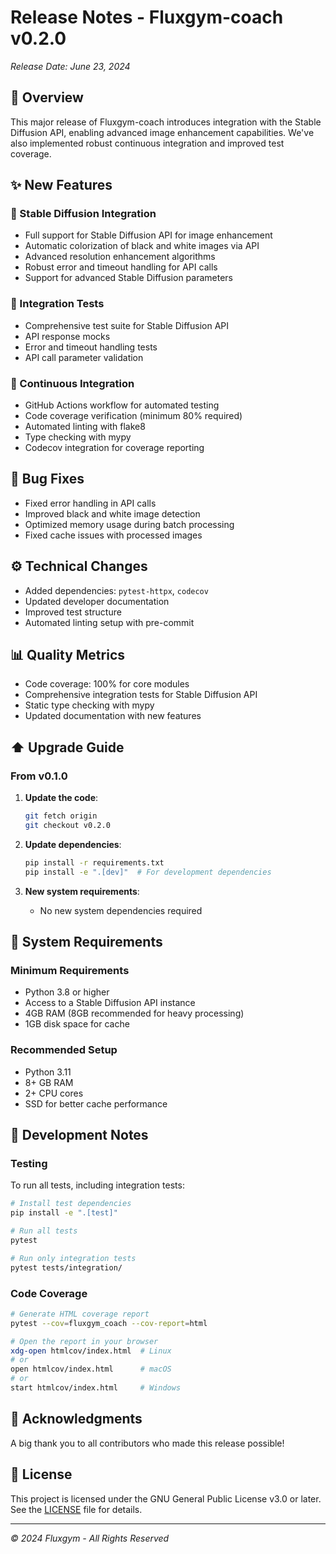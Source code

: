 # Release Notes - Fluxgym-coach v0.2.0

*Release Date: June 23, 2024*

## 🚀 Overview

This major release of Fluxgym-coach introduces integration with the Stable Diffusion API, enabling advanced image enhancement capabilities. We've also implemented robust continuous integration and improved test coverage.

## ✨ New Features

### 🔌 Stable Diffusion Integration
- Full support for Stable Diffusion API for image enhancement
- Automatic colorization of black and white images via API
- Advanced resolution enhancement algorithms
- Robust error and timeout handling for API calls
- Support for advanced Stable Diffusion parameters

### 🧪 Integration Tests
- Comprehensive test suite for Stable Diffusion API
- API response mocks
- Error and timeout handling tests
- API call parameter validation

### 🔄 Continuous Integration
- GitHub Actions workflow for automated testing
- Code coverage verification (minimum 80% required)
- Automated linting with flake8
- Type checking with mypy
- Codecov integration for coverage reporting

## 🐛 Bug Fixes
- Fixed error handling in API calls
- Improved black and white image detection
- Optimized memory usage during batch processing
- Fixed cache issues with processed images

## ⚙️ Technical Changes
- Added dependencies: `pytest-httpx`, `codecov`
- Updated developer documentation
- Improved test structure
- Automated linting setup with pre-commit

## 📊 Quality Metrics
- Code coverage: 100% for core modules
- Comprehensive integration tests for Stable Diffusion API
- Static type checking with mypy
- Updated documentation with new features

## ⬆️ Upgrade Guide

### From v0.1.0

1. **Update the code**:
   ```bash
   git fetch origin
   git checkout v0.2.0
   ```

2. **Update dependencies**:
   ```bash
   pip install -r requirements.txt
   pip install -e ".[dev]"  # For development dependencies
   ```

3. **New system requirements**:
   - No new system dependencies required

## 🔧 System Requirements

### Minimum Requirements
- Python 3.8 or higher
- Access to a Stable Diffusion API instance
- 4GB RAM (8GB recommended for heavy processing)
- 1GB disk space for cache

### Recommended Setup
- Python 3.11
- 8+ GB RAM
- 2+ CPU cores
- SSD for better cache performance

## 📝 Development Notes

### Testing

To run all tests, including integration tests:

```bash
# Install test dependencies
pip install -e ".[test]"

# Run all tests
pytest

# Run only integration tests
pytest tests/integration/
```

### Code Coverage

```bash
# Generate HTML coverage report
pytest --cov=fluxgym_coach --cov-report=html

# Open the report in your browser
xdg-open htmlcov/index.html  # Linux
# or
open htmlcov/index.html      # macOS
# or
start htmlcov/index.html     # Windows
```

## 🙏 Acknowledgments

A big thank you to all contributors who made this release possible!

## 📄 License

This project is licensed under the GNU General Public License v3.0 or later. See the [LICENSE](LICENSE) file for details.

---
*© 2024 Fluxgym - All Rights Reserved*
